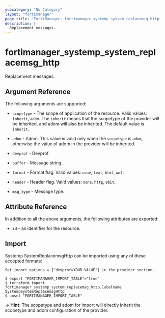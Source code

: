 ```yaml
---
subcategory: "No Category"
layout: "fortimanager"
page_title: "FortiManager: fortimanager_systemp_system_replacemsg_http"
description: |-
  Replacement messages.
---
```


# fortimanager_systemp_system_replacemsg_http
Replacement messages.

## Argument Reference


The following arguments are supported:

* `scopetype` - The scope of application of the resource. Valid values: `inherit`, `adom`. The `inherit` means that the scopetype of the provider will be inherited, and adom will also be inherited. The default value is `inherit`.
* `adom` - Adom. This value is valid only when the `scopetype` is `adom`, otherwise the value of adom in the provider will be inherited.
* `devprof` - Devprof.

* `buffer` - Message string.
* `format` - Format flag. Valid values: `none`, `text`, `html`, `wml`.

* `header` - Header flag. Valid values: `none`, `http`, `8bit`.

* `msg_type` - Message type.


## Attribute Reference

In addition to all the above arguments, the following attributes are exported:
* `id` - an identifier for the resource.

## Import

Systemp SystemReplacemsgHttp can be imported using any of these accepted formats:
```
Set import_options = ["devprof=YOUR_VALUE"] in the provider section.

$ export "FORTIMANAGER_IMPORT_TABLE"="true"
$ terraform import fortimanager_systemp_system_replacemsg_http.labelname SystempSystemReplacemsgHttp
$ unset "FORTIMANAGER_IMPORT_TABLE"
```
-> **Hint:** The scopetype and adom for import will directly inherit the scopetype and adom configuration of the provider.
